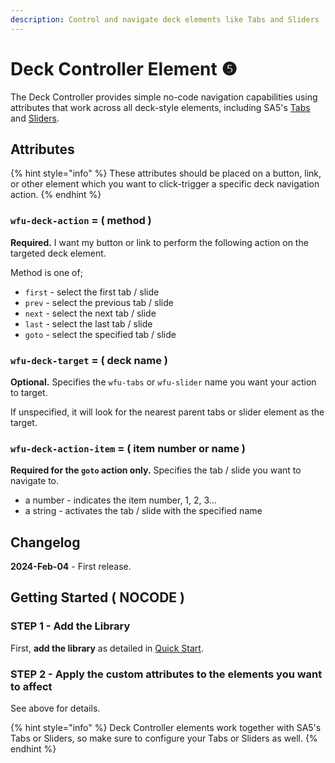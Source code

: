 ```yaml
---
description: Control and navigate deck elements like Tabs and Sliders
---
```


# Deck Controller Element ❺

The Deck Controller provides simple no-code navigation capabilities using attributes that work across all deck-style elements, including SA5's [Tabs](tabs/) and [Sliders](slider/).&#x20;

## Attributes

{% hint style="info" %}
These attributes should be placed on a button, link, or other element which you want to click-trigger a specific deck navigation action.&#x20;
{% endhint %}

### `wfu-deck-action` = ( method ) <a href="#wfu-lightbox-captions-attribute" id="wfu-lightbox-captions-attribute"></a>

**Required.** I want my button or link to perform the following action on the targeted deck element.

Method is one of;

* `first` - select the first tab / slide
* `prev` - select the previous tab / slide
* `next` - select the next tab / slide
* `last` - select the last tab / slide
* `goto` - select the specified tab / slide

### `wfu-deck-target` = ( deck name )

**Optional.** Specifies the `wfu-tabs` or `wfu-slider` name you want your action to target.

If unspecified, it will look for the nearest parent tabs or slider element as the target.&#x20;

### `wfu-deck-action-item` = ( item number or name )  <a href="#wfu-lightbox-captions-attribute" id="wfu-lightbox-captions-attribute"></a>

**Required for the `goto` action only.** Specifies the tab / slide you want to navigate to.&#x20;

* a number - indicates the item number, 1, 2, 3...&#x20;
* a string - activates the tab / slide with the specified name&#x20;

## Changelog <a href="#getting-started-nocode" id="getting-started-nocode"></a>

**2024-Feb-04** - First release.

## Getting Started ( NOCODE ) <a href="#getting-started-nocode" id="getting-started-nocode"></a>

### STEP 1 - Add the Library <a href="#step-1---add-the-library" id="step-1---add-the-library"></a>

First, **add the library** as detailed in [Quick Start](quick-start.md).

### STEP 2 - Apply the custom attributes to the elements you want to affect <a href="#step-2---apply-the-custom-attributes-to-the-elements-you-want-to-affect" id="step-2---apply-the-custom-attributes-to-the-elements-you-want-to-affect"></a>

See above for details.&#x20;

{% hint style="info" %}
Deck Controller elements work together with SA5's Tabs or Sliders, so make sure to configure your Tabs or Sliders as well.&#x20;
{% endhint %}
